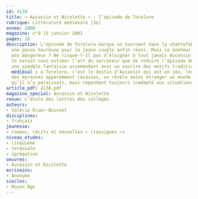 ```yaml
---
id: 4138
title: « Aucassin et Nicolette » : l’épisode de Torelore
rubrique: Littérature médiévale [5e]
annee: 2000
magazine: n°9 15 janvier 2001
pages: 10
description: L’épisode de Torelore marque un tournant dans la chantefable : il ménage
  une pause heureuse pour le jeune couple enfin réuni. Mais le bonheur amoureux n’est-il
  pas dangereux ? Ne risque-t-il pas d’éloigner à tout jamais Aucassin de ses devoirs ?
  Ce serait sous-estimer l’art du narrateur que de réduire l’épisode de Torelore à
  une aimable fantaisie accommodant avec un sourire des motifs traditionnels du roman
  médiéval : à Torelore, c’est le destin d’Aucassin qui est en jeu, lequel, à travers
  des épreuves apparemment cocasses, se révèle moins étranger au monde chevaleresque
  qu’il n’y paraissait, mais cependant toujours inadapté aux situations qu’il rencontre…
article_pdf: 4138.pdf
magazine_special: Aucassin et Nicolette
revue: L’école des lettres des collèges
auteurs:
- Valérie Écuer-Boisset
disciplines:
- français
jeunesse:
- romans, récits et nouvelles « classiques »s
niveau_etudes:
- cinquième
- terminale
- agrégation
oeuvres:
- Aucassin et Nicolette
ecrivains:
- Anonyme
siecles:
- Moyen Âge
---
```

